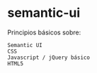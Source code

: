 # semantic-ui
Principios básicos sobre: 
    
    Semantic UI
    CSS
    Javascript / jQuery básico
    HTML5


